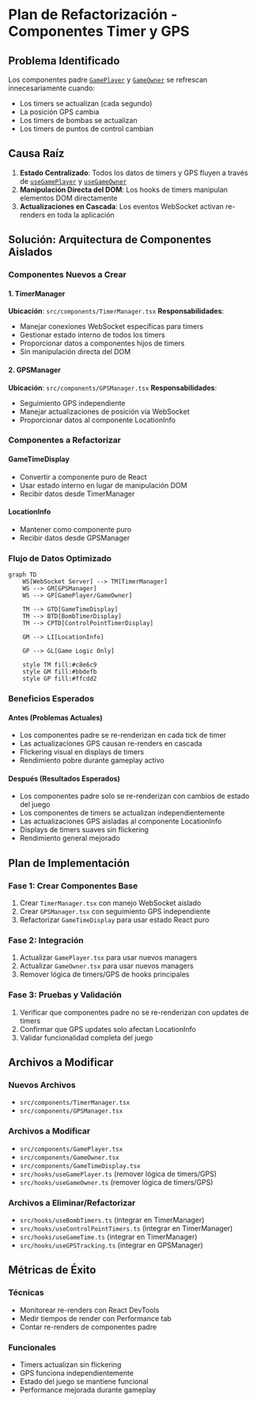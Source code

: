 # Plan de Refactorización - Componentes Timer y GPS

## Problema Identificado
Los componentes padre [`GamePlayer`](src/components/GamePlayer.tsx) y [`GameOwner`](src/components/GameOwner.tsx) se refrescan innecesariamente cuando:
- Los timers se actualizan (cada segundo)
- La posición GPS cambia
- Los timers de bombas se actualizan
- Los timers de puntos de control cambian

## Causa Raíz
1. **Estado Centralizado**: Todos los datos de timers y GPS fluyen a través de [`useGamePlayer`](src/hooks/useGamePlayer.ts) y [`useGameOwner`](src/hooks/useGameOwner.ts)
2. **Manipulación Directa del DOM**: Los hooks de timers manipulan elementos DOM directamente
3. **Actualizaciones en Cascada**: Los eventos WebSocket activan re-renders en toda la aplicación

## Solución: Arquitectura de Componentes Aislados

### Componentes Nuevos a Crear

#### 1. TimerManager
**Ubicación**: `src/components/TimerManager.tsx`
**Responsabilidades**:
- Manejar conexiones WebSocket específicas para timers
- Gestionar estado interno de todos los timers
- Proporcionar datos a componentes hijos de timers
- Sin manipulación directa del DOM

#### 2. GPSManager
**Ubicación**: `src/components/GPSManager.tsx`
**Responsabilidades**:
- Seguimiento GPS independiente
- Manejar actualizaciones de posición vía WebSocket
- Proporcionar datos al componente LocationInfo

### Componentes a Refactorizar

#### GameTimeDisplay
- Convertir a componente puro de React
- Usar estado interno en lugar de manipulación DOM
- Recibir datos desde TimerManager

#### LocationInfo
- Mantener como componente puro
- Recibir datos desde GPSManager

### Flujo de Datos Optimizado

```mermaid
graph TD
    WS[WebSocket Server] --> TM[TimerManager]
    WS --> GM[GPSManager]
    WS --> GP[GamePlayer/GameOwner]
    
    TM --> GTD[GameTimeDisplay]
    TM --> BTD[BombTimerDisplay]
    TM --> CPTD[ControlPointTimerDisplay]
    
    GM --> LI[LocationInfo]
    
    GP --> GL[Game Logic Only]
    
    style TM fill:#c8e6c9
    style GM fill:#bbdefb
    style GP fill:#ffcdd2
```

### Beneficios Esperados

#### Antes (Problemas Actuales)
- Los componentes padre se re-renderizan en cada tick de timer
- Las actualizaciones GPS causan re-renders en cascada
- Flickering visual en displays de timers
- Rendimiento pobre durante gameplay activo

#### Después (Resultados Esperados)
- Los componentes padre solo se re-renderizan con cambios de estado del juego
- Los componentes de timers se actualizan independientemente
- Las actualizaciones GPS aisladas al componente LocationInfo
- Displays de timers suaves sin flickering
- Rendimiento general mejorado

## Plan de Implementación

### Fase 1: Crear Componentes Base
1. Crear `TimerManager.tsx` con manejo WebSocket aislado
2. Crear `GPSManager.tsx` con seguimiento GPS independiente
3. Refactorizar `GameTimeDisplay` para usar estado React puro

### Fase 2: Integración
1. Actualizar `GamePlayer.tsx` para usar nuevos managers
2. Actualizar `GameOwner.tsx` para usar nuevos managers
3. Remover lógica de timers/GPS de hooks principales

### Fase 3: Pruebas y Validación
1. Verificar que componentes padre no se re-renderizan con updates de timers
2. Confirmar que GPS updates solo afectan LocationInfo
3. Validar funcionalidad completa del juego

## Archivos a Modificar

### Nuevos Archivos
- `src/components/TimerManager.tsx`
- `src/components/GPSManager.tsx`

### Archivos a Modificar
- `src/components/GamePlayer.tsx`
- `src/components/GameOwner.tsx` 
- `src/components/GameTimeDisplay.tsx`
- `src/hooks/useGamePlayer.ts` (remover lógica de timers/GPS)
- `src/hooks/useGameOwner.ts` (remover lógica de timers/GPS)

### Archivos a Eliminar/Refactorizar
- `src/hooks/useBombTimers.ts` (integrar en TimerManager)
- `src/hooks/useControlPointTimers.ts` (integrar en TimerManager)
- `src/hooks/useGameTime.ts` (integrar en TimerManager)
- `src/hooks/useGPSTracking.ts` (integrar en GPSManager)

## Métricas de Éxito

### Técnicas
- Monitorear re-renders con React DevTools
- Medir tiempos de render con Performance tab
- Contar re-renders de componentes padre

### Funcionales
- Timers actualizan sin flickering
- GPS funciona independientemente
- Estado del juego se mantiene funcional
- Performance mejorada durante gameplay